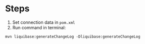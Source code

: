 # Steps 
1. Set connection data in `pom.xml`
2. Run command in terminal:
```shell
mvn liquibase:generateChangeLog -Dliquibase:generateChangeLog
```